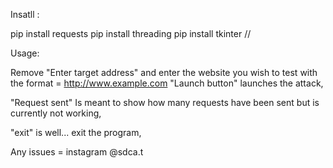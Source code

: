 Insatll :

pip install requests
pip install threading
pip install tkinter
//

Usage:

Remove "Enter target address" and enter the website you wish to test with the format = http://www.example.com
"Launch button" launches the attack,

"Request sent" Is meant to show how many requests have been sent but is currently not working,

"exit" is well... exit the program,

Any issues = instagram @sdca.t
